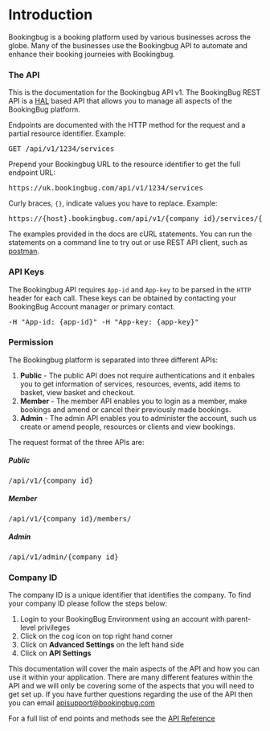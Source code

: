 # Introduction

Bookingbug is a booking platform used by various businesses across the globe. Many of the businesses use the Bookingbug API to automate and enhance their booking journeies with Bookingbug.

### The API

This is the documentation for the Bookingbug API v1. The BookingBug REST API is a [HAL](http://stateless.co/hal_specification.html) based API that allows you to manage all aspects of the BookingBug platform.

Endpoints are documented with the HTTP method for the request and a partial resource identifier. Example:

<pre>
GET /api/v1/1234/services
</pre>

Prepend your Bookingbug URL to the resource identifier to get the full endpoint URL:

<pre>
https://uk.bookingbug.com/api/v1/1234/services	
</pre>

Curly braces, `{}`, indicate values you have to replace. Example:

<pre>
https://{host}.bookingbug.com/api/v1/{company_id}/services/{id}
</pre>

The examples provided in the docs are cURL statements. You can run the statements on a command line to try out or use REST API client, such as [postman](https://www.getpostman.com/).

### API Keys

The Bookingbug API requires `App-id` and `App-key` to be parsed in the `HTTP` header for each call. These keys can be obtained by contacting your BookingBug Account manager or primary contact.

<pre>
-H "App-id: {app-id}" -H "App-key: {app-key}"	
</pre>

### Permission

The Bookingbug platform is separated into three different APIs:

1. **Public** - The public API does not require authentications and it enbales you to get information of services, resources, events, add items to basket, view basket and checkout. 
2. **Member** - The member API enables you to login as a member, make bookings and amend or cancel their previously made bookings.
3. **Admin** - The admin API enables you to administer the account, such us create or amend people, resources or clients and view bookings.


The request format of the three APIs are:

##### Public

<pre>
/api/v1/{company_id}
</pre>

##### Member

<pre>
/api/v1/{company_id}/members/	
</pre>

##### Admin

<pre>
/api/v1/admin/{company_id}	
</pre>

### Company ID

The company ID is a unique identifier that identifies the company. To find your company ID please follow the steps below:

1. Login to your BookingBug Environment using an account with parent-level privileges
2. Click on the cog icon on top right hand corner
3. Click on **Advanced Settings** on the left hand side
4. Click on **API Settings**


This documentation will cover the main aspects of the API and how you can use it within your application. There are many different features within the API and we will only be covering some of the aspects that you will need to get set up. If you have further questions regarding the use of the API then you can email apisupport@bookingbug.com

For a full list of end points and methods see the [API Reference](http://apidocs.bookingbug.com/)
